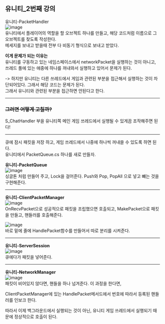 ## 유니티_2번째 강의  

유니티-PacketHandler    
![image](https://user-images.githubusercontent.com/77601060/236685123-c123a0b4-5c68-4f91-bd4d-876bacbb0f19.png)    
유니티에서 플레이어의 역할을 할 오브젝트 하나를 만들고, 해당 코드처럼 이름으로 그 오브젝트를 찾도록 작성한다.  
메세지를 보내고 받을때 전부 다 비동기 형식으로 보내고 받았다.  

**이게 문제가 되는 이유는**   
유니티를 구동하고 있는 네임스페이스에서 networkPacket을 실행하는 것이 아니고, 쓰레드 풀에 있는 애중에 하나를 꺼내와서 실행하고 있어서 문제가 된다.  

-> 하지만 유니티는 다른 쓰레드에서 게임과 관련된 부분을 접근해서 실행하는 것이 차단되어있다. 그래서 해당 코드는 문제가 된다.  
그래서 유니티와 관련된 부분을 접근하면 안된다고 한다.   

--- 

### ~~**그러면 어떻게 고칠까?**~~

S_ChatHandler 부을 유니티쪽 메인 게임 쓰레드에서 실행될 수 있게끔 조작해주면 된다!     

---   
큐에 잠시 패킷을 저장 하고, 게임 쓰레드에서 나중에 하나씩 꺼내쓸 수 있도록 하면 된다.   
유니티에서 PacketQueue.cs 하나를 새로 만들자.      

**유니티-PacketQueue**     
![image](https://user-images.githubusercontent.com/77601060/236685770-2e5fc740-7314-4221-bb37-ae08a9f1db58.png)      
싱글톤 처럼 만들어 주고, Lock을 걸어준다. Push와 Pop, PopAll 으로 넣고 뺴는 것을 구현해준다.   

---   
**유니티-ClientPacketManager**   
![image](https://user-images.githubusercontent.com/77601060/236687066-8d4050d0-568b-406e-811e-af0190abfeb3.png)   
OnRecvPacket으로 성공적으로 패킷을 조립했으면 호출되고, MakePacket으로 패킷을 만들고, 핸들러를 호출해준다.  

![image](https://user-images.githubusercontent.com/77601060/236687321-cba51ab7-8678-46a7-a676-b176461b7358.png)   
바로 밑에 줄에 HandlePacket함수를 만들어서 따로 분리를 시켜준다.   

---    
**유니티-ServerSession**    
![image](https://user-images.githubusercontent.com/77601060/236687482-ec4a32c0-a577-4211-8606-a8725f7d19df.png)   
큐에다가 패킷을 넣어준다.   

---  
**유니티-NetworkManager**     
![image](https://user-images.githubusercontent.com/77601060/236687768-d75c2880-abba-4043-b1bc-1e15b86d2e5c.png)    
패킷이 비어있지 않다면, 핸들을 하나 넘겨준다. 이 과정을 한다면, 

ClientPacketManager에 있는 HandlePacket메서드에서 번호에 따라서 등록된 핸들러를 인보크 한다.

따라서 이제 백그라운드에서 실행되는 것이 아닌, 유니티 게임 쓰레드에서 실행되기 때문에 
정상적으로 호출이 된다.



